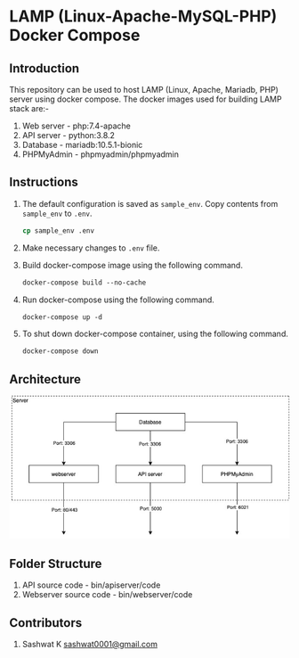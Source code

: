 # LAMP (Linux-Apache-MySQL-PHP) Docker Compose

## Introduction

This repository can be used to host LAMP (Linux, Apache, Mariadb, PHP) server using docker compose. The docker images used for building LAMP stack are:-

1. Web server - php:7.4-apache
2. API server - python:3.8.2
3. Database - mariadb:10.5.1-bionic
4. PHPMyAdmin - phpmyadmin/phpmyadmin

## Instructions

1. The default configuration is saved as `sample_env`. Copy contents from `sample_env` to `.env`.

   ```csh
   cp sample_env .env
   ```

2. Make necessary changes to `.env` file.
3. Build docker-compose image using the following command.

   ```csh
   docker-compose build --no-cache
   ```

4. Run docker-compose using the following command.

   ```csh
   docker-compose up -d
   ```

5. To shut down docker-compose container, using the following command.

   ```csh
   docker-compose down
   ```

## Architecture

![lamp-architecture](docs/architecture.jpg)

## Folder Structure

1. API source code - bin/apiserver/code
2. Webserver source code - bin/webserver/code

## Contributors

1. Sashwat K sashwat0001@gmail.com
